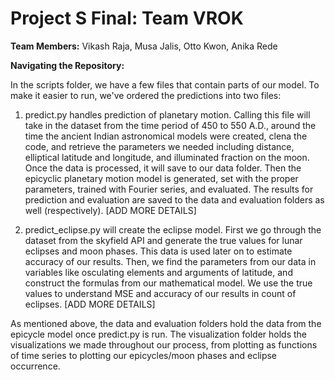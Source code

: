# Project S Final: Team VROK

**Team Members:**  Vikash Raja, Musa Jalis, Otto Kwon, Anika Rede

**Navigating the Repository:** 

In the scripts folder, we have a few files that contain parts of our model. To make it easier to run, we've ordered the predictions into two files:

1. predict.py handles prediction of planetary motion. Calling this file will take in the dataset from the time period of 450 to 550 A.D., around the time the ancient Indian astronomical models were created, clena the code, and retrieve the parameters we needed including distance, elliptical latitude and longitude, and illuminated fraction on the moon. Once the data is processed, it will save to our data folder. Then the epicyclic planetary motion model is generated, set with the proper parameters, trained with Fourier series, and evaluated. The results for prediction and evaluation are saved to the data and evaluation folders as well (respectively). [ADD MORE DETAILS]

2. predict_eclipse.py will create the eclipse model. First we go through the dataset from the skyfield API and generate the true values for lunar eclipses and moon phases. This data is used later on to estimate accuracy of our results. Then, we find the parameters from our data in variables like osculating elements and arguments of latitude, and construct the formulas from our mathematical model. We use the true values to understand MSE and accuracy of our results in count of eclipses. [ADD MORE DETAILS]

As mentioned above, the data and evaluation folders hold the data from the epicycle model once predict.py is run. 
The visualization folder holds the visualizations we made throughout our process, from plotting as functions of time series to plotting our epicycles/moon phases and eclipse occurrence.
